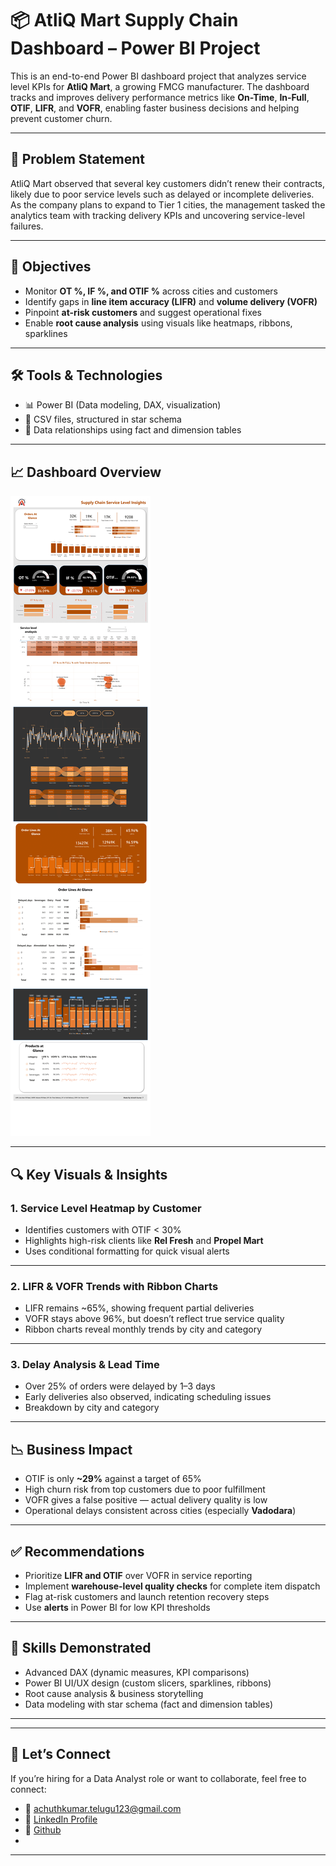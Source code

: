 # 📦 AtliQ Mart Supply Chain Dashboard – Power BI Project

This is an end-to-end Power BI dashboard project that analyzes service level KPIs for **AtliQ Mart**, a growing FMCG manufacturer. The dashboard tracks and improves delivery performance metrics like **On-Time**, **In-Full**, **OTIF**, **LIFR**, and **VOFR**, enabling faster business decisions and helping prevent customer churn.

---

## 📌 Problem Statement

AtliQ Mart observed that several key customers didn’t renew their contracts, likely due to poor service levels such as delayed or incomplete deliveries. As the company plans to expand to Tier 1 cities, the management tasked the analytics team with tracking delivery KPIs and uncovering service-level failures.

---

## 🎯 Objectives

- Monitor **OT %, IF %, and OTIF %** across cities and customers
- Identify gaps in **line item accuracy (LIFR)** and **volume delivery (VOFR)**
- Pinpoint **at-risk customers** and suggest operational fixes
- Enable **root cause analysis** using visuals like heatmaps, ribbons, sparklines

---

## 🛠 Tools & Technologies

- 📊 Power BI (Data modeling, DAX, visualization)
- 📁 CSV files, structured in star schema
- 🔁 Data relationships using fact and dimension tables

---

## 📈 Dashboard Overview

![Dashboard Overview](images/supply_chain_insights_1.png)

---

## 🔍 Key Visuals & Insights

### 1. Service Level Heatmap by Customer



- Identifies customers with OTIF < 30%
- Highlights high-risk clients like **Rel Fresh** and **Propel Mart**
- Uses conditional formatting for quick visual alerts

---

### 2. LIFR & VOFR Trends with Ribbon Charts



- LIFR remains ~65%, showing frequent partial deliveries
- VOFR stays above 96%, but doesn’t reflect true service quality
- Ribbon charts reveal monthly trends by city and category

---

### 3. Delay Analysis & Lead Time



- Over 25% of orders were delayed by 1–3 days
- Early deliveries also observed, indicating scheduling issues
- Breakdown by city and category

---

## 📉 Business Impact

- OTIF is only **~29%** against a target of 65%
- High churn risk from top customers due to poor fulfillment
- VOFR gives a false positive — actual delivery quality is low
- Operational delays consistent across cities (especially **Vadodara**)

---

## ✅ Recommendations

- Prioritize **LIFR and OTIF** over VOFR in service reporting
- Implement **warehouse-level quality checks** for complete item dispatch
- Flag at-risk customers and launch retention recovery steps
- Use **alerts** in Power BI for low KPI thresholds

---

## 🧠 Skills Demonstrated

- Advanced DAX (dynamic measures, KPI comparisons)
- Power BI UI/UX design (custom slicers, sparklines, ribbons)
- Root cause analysis & business storytelling
- Data modeling with star schema (fact and dimension tables)

---



---

## 📣 Let’s Connect

If you’re hiring for a Data Analyst role or want to collaborate, feel free to connect:

- 📧 achuthkumar.telugu123@gmail.com
- 💼 [LinkedIn Profile](https://www.linkedin.com/in/achuthkumar-telugu/)
- 💼 [Github](https://github.com/AchuthKumarTelugu/supply-chain-insights-project.git)
- 

---


